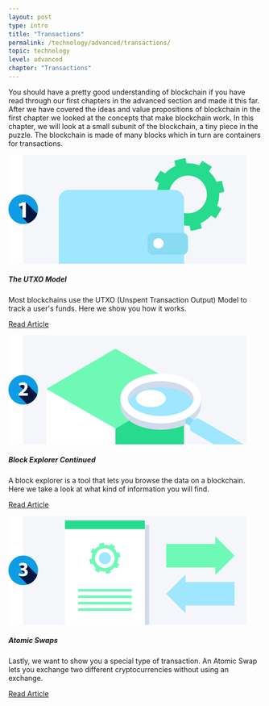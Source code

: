 ```yaml
---
layout: post
type: intro
title: "Transactions"
permalink: /technology/advanced/transactions/
topic: technology
level: advanced
chapter: "Transactions"
---
```


You should have a pretty good understanding of blockchain if you have read through our first chapters in the advanced section and made it this far. After we have covered the ideas and value propositions of blockchain in the first chapter we looked at the concepts that make blockchain work. In this chapter, we will look at a small subunit of the blockchain, a tiny piece in the puzzle. The blockchain is made of many blocks which in turn are containers for transactions. 


<div class="row mt-5">
    <div class="col-md-3">
        <img src="/assets/post_files/technology/advanced/transactions/utxo.svg" alt="The UTXO Model" />
    </div>
    <div class="col-md-9">
        <h5 class="intro-article-title">The UTXO Model</h5>
        <p class="mb-1">
            Most blockchains use the UTXO (Unspent Transaction Output) Model to track a user's funds. Here we show you how it works.
        </p>
        <p class="mb-0">
            <a class="font-weight-bold" href="{{ site.baseurl }}{% post_url /technology/advanced/2021-04-02-the-utxo-model %}">Read Article</a>
        </p>
    </div>
</div>

<div class="row mt-5">
    <div class="col-md-3">
        <img src="/assets/post_files/technology/advanced/transactions/block_explorer.svg" alt="Block Explorer Continued" />
    </div>
    <div class="col-md-9">
        <h5 class="intro-article-title">Block Explorer Continued</h5>
        <p class="mb-1">
            A block explorer is a tool that lets you browse the data on a blockchain. Here we take a look at what kind of information you will find.
        </p>
        <p class="mb-0">
            <a class="font-weight-bold" href="{{ site.baseurl }}{% post_url /technology/advanced/2021-04-03-block-explorer-continued %}">Read Article</a>
        </p>
    </div>
</div>

<div class="row mt-5">
    <div class="col-md-3">
        <img src="/assets/post_files/technology/advanced/transactions/atomic_swaps.svg" alt="Atomic Swaps" />
    </div>
    <div class="col-md-9">
        <h5 class="intro-article-title">Atomic Swaps</h5>
        <p class="mb-1">
            Lastly, we want to show you a special type of transaction. An Atomic Swap lets you exchange two different cryptocurrencies without using an exchange.
        </p>
        <p class="mb-0">
            <a class="font-weight-bold" href="{{ site.baseurl }}{% post_url /technology/advanced/2021-04-04-atomic-swaps %}">Read Article</a>
        </p>
    </div>
</div>
